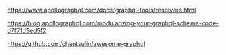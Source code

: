 https://www.apollographql.com/docs/graphql-tools/resolvers.html

https://blog.apollographql.com/modularizing-your-graphql-schema-code-d7f71d5ed5f2

https://github.com/chentsulin/awesome-graphql